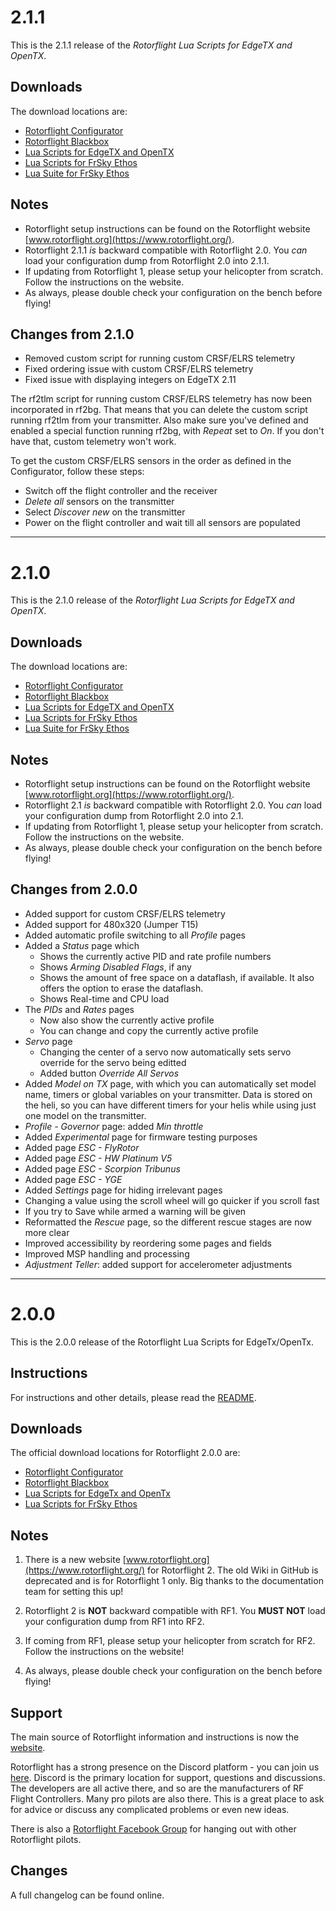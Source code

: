 # 2.1.1

This is the 2.1.1 release of the *Rotorflight Lua Scripts for EdgeTX and OpenTX*.

## Downloads

The download locations are:

- [Rotorflight Configurator](https://github.com/rotorflight/rotorflight-configurator/releases/tag/release/2.1.1)
- [Rotorflight Blackbox](https://github.com/rotorflight/rotorflight-blackbox/releases/tag/release/2.1.1)
- [Lua Scripts for EdgeTX and OpenTX](https://github.com/rotorflight/rotorflight-lua-scripts/releases/tag/release/2.1.1)
- [Lua Scripts for FrSky Ethos](https://github.com/rotorflight/rotorflight-lua-ethos/releases/tag/release/2.1.1)
- [Lua Suite for FrSky Ethos](https://github.com/rotorflight/rotorflight-lua-ethos-suite/releases/tag/release/2.1.1)

## Notes

- Rotorflight setup instructions can be found on the Rotorflight website [www.rotorflight.org](https://www.rotorflight.org/).
- Rotorflight 2.1.1 *is* backward compatible with Rotorflight 2.0. You *can* load your configuration dump from Rotorflight 2.0 into 2.1.1.
- If updating from Rotorflight 1, please setup your helicopter from scratch. Follow the instructions on the website.
- As always, please double check your configuration on the bench before flying!

## Changes from 2.1.0

- Removed custom script for running custom CRSF/ELRS telemetry
- Fixed ordering issue with custom CRSF/ELRS telemetry
- Fixed issue with displaying integers on EdgeTX 2.11

The rf2tlm script for running custom CRSF/ELRS telemetry has now been incorporated in rf2bg. That means that you can delete the custom script running rf2tlm from your transmitter. Also make sure you've defined and enabled a special function running rf2bg, with *Repeat* set to *On*. If you don't have that, custom telemetry won't work.

To get the custom CRSF/ELRS sensors in the order as defined in the Configurator, follow these steps:
- Switch off the flight controller and the receiver
- *Delete all* sensors on the transmitter
- Select *Discover new* on the transmitter
- Power on the flight controller and wait till all sensors are populated



***

# 2.1.0

This is the 2.1.0 release of the *Rotorflight Lua Scripts for EdgeTX and OpenTX*.

## Downloads

The download locations are:

- [Rotorflight Configurator](https://github.com/rotorflight/rotorflight-configurator/releases/tag/release/2.1.0)
- [Rotorflight Blackbox](https://github.com/rotorflight/rotorflight-blackbox/releases/tag/release/2.1.0)
- [Lua Scripts for EdgeTX and OpenTX](https://github.com/rotorflight/rotorflight-lua-scripts/releases/tag/release/2.1.0)
- [Lua Scripts for FrSky Ethos](https://github.com/rotorflight/rotorflight-lua-ethos/releases/tag/release/2.1.0)
- [Lua Suite for FrSky Ethos](https://github.com/rotorflight/rotorflight-lua-ethos-suite/releases/tag/release/2.1.0)

## Notes

- Rotorflight setup instructions can be found on the Rotorflight website [www.rotorflight.org](https://www.rotorflight.org/).
- Rotorflight 2.1 *is* backward compatible with Rotorflight 2.0. You *can* load your configuration dump from Rotorflight 2.0 into 2.1.
- If updating from Rotorflight 1, please setup your helicopter from scratch. Follow the instructions on the website.
- As always, please double check your configuration on the bench before flying!

## Changes from 2.0.0

- Added support for custom CRSF/ELRS telemetry
- Added support for 480x320 (Jumper T15)
- Added automatic profile switching to all *Profile* pages
- Added a *Status* page which
  - Shows the currently active PID and rate profile numbers
  - Shows *Arming Disabled Flags*, if any
  - Shows the amount of free space on a dataflash, if available. It also offers the option to erase the dataflash.
  - Shows Real-time and CPU load
- The *PIDs* and *Rates* pages
  - Now also show the currently active profile
  - You can change and copy the currently active profile
- *Servo* page
  - Changing the center of a servo now automatically sets servo override for the servo being editted
  - Added button *Override All Servos*
- Added *Model on TX* page, with which you can automatically set model name, timers or global variables on your transmitter. Data is stored on the heli, so you can have different timers for your helis while using just one model on the transmitter.
- *Profile - Governor* page: added *Min throttle*
- Added *Experimental* page for firmware testing purposes
- Added page *ESC - FlyRotor*
- Added page *ESC - HW Platinum V5*
- Added page *ESC - Scorpion Tribunus*
- Added page *ESC - YGE*
- Added *Settings* page for hiding irrelevant pages
- Changing a value using the scroll wheel will go quicker if you scroll fast
- If you try to Save while armed a warning will be given
- Reformatted the *Rescue* page, so the different rescue stages are now more clear
- Improved accessibility by reordering some pages and fields
- Improved MSP handling and processing
- *Adjustment Teller*: added support for accelerometer adjustments



***

# 2.0.0

This is the 2.0.0 release of the Rotorflight Lua Scripts for EdgeTx/OpenTx.


## Instructions

For instructions and other details, please read the [README](https://github.com/rotorflight/rotorflight-lua-scripts#readme).


## Downloads

The official download locations for Rotorflight 2.0.0 are:

- [Rotorflight Configurator](https://github.com/rotorflight/rotorflight-configurator/releases/tag/release/2.0.0)
- [Rotorflight Blackbox](https://github.com/rotorflight/rotorflight-blackbox/releases/tag/release/2.0.0)
- [Lua Scripts for EdgeTx and OpenTx](https://github.com/rotorflight/rotorflight-lua-scripts/releases/tag/release/2.0.0)
- [Lua Scripts for FrSky Ethos](https://github.com/rotorflight/rotorflight-lua-ethos/releases/tag/release/2.0.0)


## Notes

1. There is a new website [www.rotorflight.org](https://www.rotorflight.org/) for Rotorflight 2.
   The old Wiki in GitHub is deprecated and is for Rotorflight 1 only.
   Big thanks to the documentation team for setting this up!

1. Rotorflight 2 is **NOT** backward compatible with RF1. You **MUST NOT** load your configuration dump from RF1 into RF2.

1. If coming from RF1, please setup your helicopter from scratch for RF2. Follow the instructions on the website!

1. As always, please double check your configuration on the bench before flying!


## Support

The main source of Rotorflight information and instructions is now the [website](https://www.rotorflight.org/).

Rotorflight has a strong presence on the Discord platform - you can join us [here](https://discord.gg/FyfMF4RwSA/).
Discord is the primary location for support, questions and discussions. The developers are all active there,
and so are the manufacturers of RF Flight Controllers. Many pro pilots are also there.
This is a great place to ask for advice or discuss any complicated problems or even new ideas.

There is also a [Rotorflight Facebook Group](https://www.facebook.com/groups/876445460825093) for hanging out with other Rotorflight pilots.


## Changes

A full changelog can be found online.
